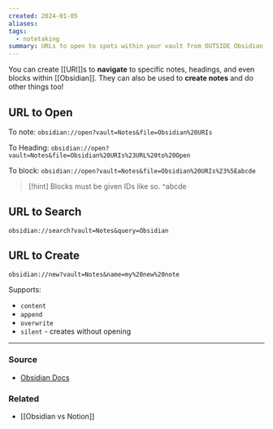 ```yaml
---
created: 2024-01-05
aliases: 
tags:
  - notetaking
summary: URLs to open to spots within your vault from OUTSIDE Obsidian.
---
```

You can create [[URI]]s to **navigate** to specific notes, headings, and even blocks within [[Obsidian]]. They can also be used to **create notes** and do other things too!

## URL to Open
To note:
`obsidian://open?vault=Notes&file=Obsidian%20URIs`

To Heading:
`obsidian://open?vault=Notes&file=Obsidian%20URIs%23URL%20to%20Open`

To block:
`obsidian://open?vault=Notes&file=Obsidian%20URIs%23%5Eabcde`

> [!hint] Blocks must be given IDs like so. ^abcde

## URL to Search
`obsidian://search?vault=Notes&query=Obsidian`

## URL to Create
`obsidian://new?vault=Notes&name=my%20new%20note`

Supports:
- `content`
- `append`
- `overwrite`
- `silent` - creates without opening

****
### Source
- [Obsidian Docs](https://help.obsidian.md/Concepts/Obsidian+URI)

### Related
- [[Obsidian vs Notion]]